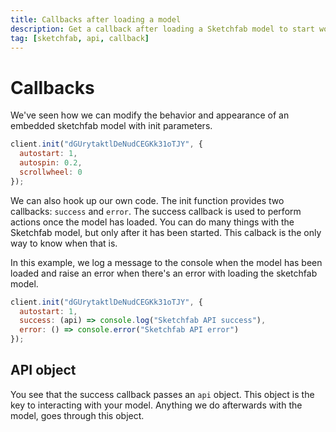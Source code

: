 ```yaml
---
title: Callbacks after loading a model
description: Get a callback after loading a Sketchfab model to start working with it
tag: [sketchfab, api, callback]
---
```


<script setup>
import CodePenEmbed from '../../components/CodePenEmbed.vue'
</script>

# Callbacks

We've seen how we can modify the behavior and appearance of an embedded sketchfab model with init parameters.

```js
client.init("dGUrytaktlDeNudCEGKk31oTJY", {
  autostart: 1,
  autospin: 0.2,
  scrollwheel: 0
});
```

We can also hook up our own code. The init function provides two callbacks: `success` and `error`. The success callback is used to perform actions once the model has loaded. You can do many things with the Sketchfab model, but only after it has been started. This calback is the only way to know when that is.

In this example, we log a message to the console when the model has been loaded and raise an error when there's an error with loading the sketchfab model.

```js
client.init("dGUrytaktlDeNudCEGKk31oTJY", {
  autostart: 1,
  success: (api) => console.log("Sketchfab API success"),
  error: () => console.error("Sketchfab API error")
});
```

<CodePenEmbed id="eYQeJVM/83086d655cab05d98f1e4e1632aba75b" tab="js" />

## API object

You see that the success callback passes an `api` object. This object is the key to interacting with your model. Anything we do afterwards with the model, goes through this object.
